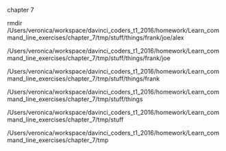 chapter 7

rmdir
/Users/veronica/workspace/davinci_coders_t1_2016/homework/Learn_command_line_exercises/chapter_7/tmp/stuff/things/frank/joe/alex

/Users/veronica/workspace/davinci_coders_t1_2016/homework/Learn_command_line_exercises/chapter_7/tmp/stuff/things/frank/joe

/Users/veronica/workspace/davinci_coders_t1_2016/homework/Learn_command_line_exercises/chapter_7/tmp/stuff/things/frank

/Users/veronica/workspace/davinci_coders_t1_2016/homework/Learn_command_line_exercises/chapter_7/tmp/stuff/things

/Users/veronica/workspace/davinci_coders_t1_2016/homework/Learn_command_line_exercises/chapter_7/tmp/stuff

/Users/veronica/workspace/davinci_coders_t1_2016/homework/Learn_command_line_exercises/chapter_7/tmp
